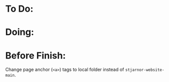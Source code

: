 # To Do:

# Doing:

# Before Finish:

Change page anchor (`<a>`) tags to local folder instead of `stjarnor-website-main`.
